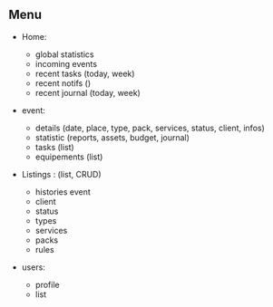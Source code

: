 ## Menu
- Home: 
  - global statistics
  - incoming events
  - recent tasks (today, week)
  - recent notifs ()
  - recent journal (today, week)

- event: 
  - details (date, place, type, pack, services, status, client, infos)
  - statistic (reports, assets, budget, journal)
  - tasks (list)
  - equipements (list)

- Listings : (list, CRUD)
  - histories event
  - client
  - status
  - types
  - services
  - packs
  - rules

- users:
  - profile
  - list
